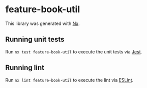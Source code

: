 # feature-book-util

This library was generated with [Nx](https://nx.dev).

## Running unit tests

Run `nx test feature-book-util` to execute the unit tests via [Jest](https://jestjs.io).

## Running lint

Run `nx lint feature-book-util` to execute the lint via [ESLint](https://eslint.org/).
